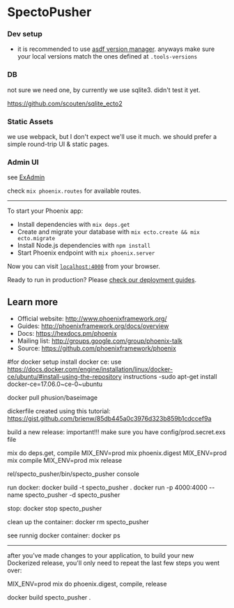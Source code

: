 # SpectoPusher

### Dev setup

 - it is recommended to use [asdf version manager](https://github.com/asdf-vm/asdf). anyways make sure your local versions match the ones defined at `.tools-versions`

### DB

not sure we need one, by currently we use sqlite3. didn't test it yet.

https://github.com/scouten/sqlite_ecto2

### Static Assets
we use webpack, but I don't expect we'll use it much.
we should prefer a simple round-trip UI & static pages.

### Admin UI
see [ExAdmin](https://github.com/smpallen99/ex_admin)

check `mix phoenix.routes` for available routes.

------------------------------------------

To start your Phoenix app:

  * Install dependencies with `mix deps.get`
  * Create and migrate your database with `mix ecto.create && mix ecto.migrate`
  * Install Node.js dependencies with `npm install`
  * Start Phoenix endpoint with `mix phoenix.server`

Now you can visit [`localhost:4000`](http://localhost:4000) from your browser.

Ready to run in production? Please [check our deployment guides](http://www.phoenixframework.org/docs/deployment).

## Learn more

  * Official website: http://www.phoenixframework.org/
  * Guides: http://phoenixframework.org/docs/overview
  * Docs: https://hexdocs.pm/phoenix
  * Mailing list: http://groups.google.com/group/phoenix-talk
  * Source: https://github.com/phoenixframework/phoenix


#for docker setup
install docker ce: use https://docs.docker.com/engine/installation/linux/docker-ce/ubuntu/#install-using-the-repository instructions
-sudo apt-get install docker-ce=17.06.0~ce-0~ubuntu

docker pull phusion/baseimage

dickerfile created using this tutorial:
https://gist.github.com/brienw/85db445a0c3976d323b859b1cdccef9a

build a new release:
important!!! make sure you have config/prod.secret.exs file

mix do deps.get, compile
MIX_ENV=prod mix phoenix.digest
MIX_ENV=prod mix compile
MIX_ENV=prod mix release

rel/specto_pusher/bin/specto_pusher console


run docker:
docker build -t specto_pusher .
docker run -p 4000:4000 --name specto_pusher -d specto_pusher

stop:
docker stop specto_pusher

clean up the container:
docker rm specto_pusher

see runnig docker container:
docker ps



---------------------------------
after you've made changes to your application, to build your new Dockerized release, you'll only need to repeat the last few steps you went over:

MIX_ENV=prod mix do phoenix.digest, compile, release

docker build specto_pusher .